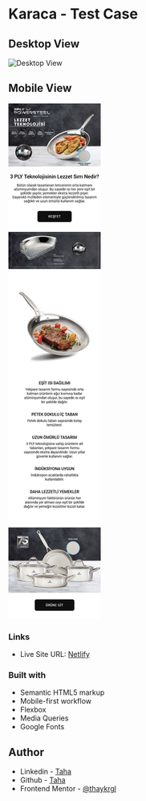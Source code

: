 # Karaca - Test Case

## Desktop View

<img src="./images/Karaca-Desktop.png" alt="Desktop View">

## Mobile View

<img src="./images/Karaca-Mobile.png" alt="Mobile View">

### Links

- Live Site URL: [Netlify](https://fastidious-melba-7fb94d.netlify.app/)

### Built with

- Semantic HTML5 markup
- Mobile-first workflow
- Flexbox
- Media Queries
- Google Fonts

## Author

- Linkedin - [Taha](https://www.linkedin.com/in/tahaaykiroglu)
- Github - [Taha](https://github.com/thaykrgl)
- Frontend Mentor - [@thaykrgl](https://www.frontendmentor.io/profile/thaykrgl)
